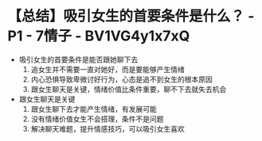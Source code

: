 # 【总结】吸引女生的首要条件是什么？ - P1 - 7情子 - BV1VG4y1x7xQ

-   吸引女生的首要条件是能否跟她聊下去
    1.  追女生并不需要一直对她好，而是要能够产生情绪
    2.  内心恐惧导致卑微讨好行为，心态是追不到女生的根本原因
    3.  跟女生聊天是关键，情绪价值比条件重要，聊不下去就失去机会
-   跟女生聊天是关键
    1.  跟女生聊下去才能产生情绪，有发展可能
    2.  没有情绪价值女生不会搭理，条件不是问题
    3.  解决聊天难题，提升情感技巧，可以吸引女生喜欢
